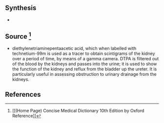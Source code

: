 ## Synthesis
- 
## Source [^1]
- diethylenetriaminepentaacetic acid, which when labelled with technetium-99m is used as a tracer to obtain scintigrams of the kidney over a period of time, by means of a gamma camera. DTPA is filtered out of the blood by the kidneys and passes into the urine; it is used to show the function of the kidney and reflux from the bladder up the ureter. It is particularly useful in assessing obstruction to urinary drainage from the kidneys.
## References

[^1]: [[(Home Page) Concise Medical Dictionary 10th Edition by Oxford Reference]]